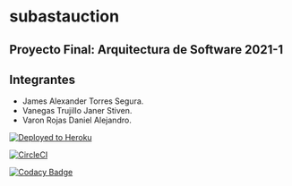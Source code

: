 # subastauction

## Proyecto Final: Arquitectura de Software 2021-1

## Integrantes

- James Alexander Torres Segura.
- Vanegas Trujillo Janer Stiven.
- Varon Rojas Daniel Alejandro.

[![Deployed to Heroku](https://www.herokucdn.com/deploy/button.png)](https://subastauction.herokuapp.com)

[![CircleCI](https://circleci.com/gh/Subastauction/subastauction.svg?style=svg)](https://circleci.com/gh/Subastauction/subastauction)

[![Codacy Badge](https://app.codacy.com/project/badge/Grade/14d19e309e6f4cbbb53f1f09c7872b8a)](https://www.codacy.com/gh/Subastauction/subastauction/dashboard?utm_source=github.com&amp;utm_medium=referral&amp;utm_content=Subastauction/subastauction&amp;utm_campaign=Badge_Grade)
